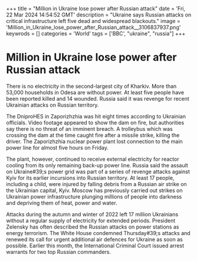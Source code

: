 +++
title = "Million in Ukraine lose power after Russian attack"
date = 'Fri, 22 Mar 2024 14:54:52 GMT'
description = "Ukraine says Russian attacks on critical infrastructure left five dead and widespread blackouts."
image = 'Million_in_Ukraine_lose_power_after_Russian_attack__3106837937.png'
keywrods =  []
categories = 'World'
tags = ['BBC', "ukraine", "russia"]
+++

# Million in Ukraine lose power after Russian attack

There is no electricity in the second-largest city of Kharkiv.
More than 53,000 households in Odesa are without power.
At least five people have been reported killed and 14 wounded.
Russia said it was revenge for recent Ukrainian attacks on Russian territory.

The DniproHES in Zaporizhzhia was hit eight times according to Ukrainian officials.
Video footage appeared to show the dam on fire, but authorities say there is no threat of an imminent breach.
A trolleybus which was crossing the dam at the time caught fire after a missile strike, killing the driver.
The Zaporizhzhia nuclear power plant lost connection to the main power line for almost five hours on Friday.

The plant, however, continued to receive external electricity for reactor cooling from its only remaining back-up power line.
Russia said the assault on Ukraine<bb>#39;s power grid was part of a series of revenge attacks against Kyiv for its earlier incursions into Russian territory.
At least 17 people, including a child, were injured by falling debris from a Russian air strike on the Ukrainian capital, Kyiv.
Moscow has previously carried out strikes on Ukrainian power infrastructure plunging millions of people into darkness and depriving them of heat, power and water.

Attacks during the autumn and winter of 2022 left 17 million Ukrainians without a regular supply of electricity for extended periods.
President Zelensky has often described the Russian attacks on power stations as energy terrorism.
The White House condemned Thursday<bb>#39;s attacks and renewed its call for urgent additional air defences for Ukraine as soon as possible.
Earlier this month, the International Criminal Court issued arrest warrants for two top Russian commanders.


